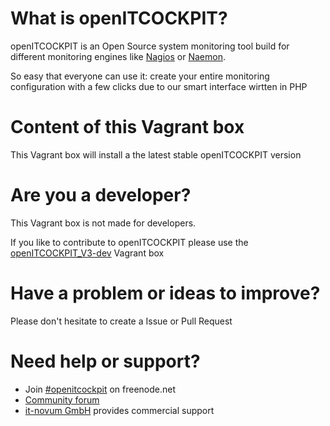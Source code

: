 # What is openITCOCKPIT?
openITCOCKPIT is an Open Source system monitoring tool build for different monitoring engines like [Nagios](https://www.nagios.org/) or [Naemon](http://www.naemon.org/).

So easy that everyone can use it: create your entire monitoring configuration with a few clicks due to our smart interface wirtten in PHP

# Content of this Vagrant box
This Vagrant box will install a the latest stable openITCOCKPIT version

# Are you a developer?
This Vagrant box is not made for developers.

If you like to contribute to openITCOCKPIT please use the [openITCOCKPIT_V3-dev](https://github.com/it-novum/vagrantboxes/tree/master/openITCOCKPIT_V3-dev) Vagrant box

# Have a problem or ideas to improve?
Please don't hesitate to create a Issue or Pull Request

# Need help or support?
* Join [#openitcockpit](http://webchat.freenode.net/?channels=openitcockpit) on freenode.net
* [Community forum](http://openitcockpit.org/forum.html)
* [it-novum GmbH](http://www.it-novum.com/en/support-openitcockpit-en.html) provides commercial support